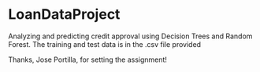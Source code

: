 # LoanDataProject
Analyzing and predicting credit approval using Decision Trees and Random Forest. The training and test data is in the .csv file provided

Thanks, Jose Portilla, for setting the assignment!

